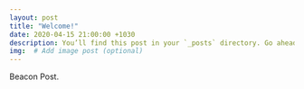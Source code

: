 ```yaml
---
layout: post
title: "Welcome!"
date: 2020-04-15 21:00:00 +1030
description: You’ll find this post in your `_posts` directory. Go ahead and edit it and re-build the site to see your changes. # Add post description (optional)
img:  # Add image post (optional)
---
```

Beacon Post.
